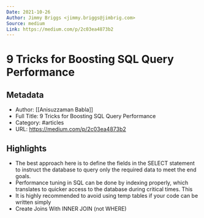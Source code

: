 ```yaml
---
Date: 2021-10-26
Author: Jimmy Briggs <jimmy.briggs@jimbrig.com>
Source: medium
Link: https://medium.com/p/2c03ea4873b2
---
```

# 9 Tricks for Boosting SQL Query Performance

## Metadata
- Author: [[Anisuzzaman Babla]]
- Full Title: 9 Tricks for Boosting SQL Query Performance
- Category: #articles
- URL: https://medium.com/p/2c03ea4873b2

## Highlights
- The best approach here is to define the fields in the SELECT statement to instruct the database to query only the required data to meet the end goals.
- Performance tuning in SQL can be done by indexing properly, which translates to quicker access to the database during critical times. This
- It is highly recommended to avoid using temp tables if your code can be written simply
- Create Joins With INNER JOIN (not WHERE)
